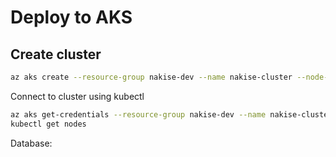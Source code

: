 # Deploy to AKS

## Create cluster

```bash
az aks create --resource-group nakise-dev --name nakise-cluster --node-count 2 --generate-ssh-keys
```

Connect to cluster using kubectl

```bash
az aks get-credentials --resource-group nakise-dev --name nakise-cluster
kubectl get nodes
```

Database:


